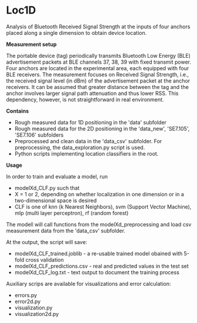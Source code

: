 # Loc1D
Analysis of Bluetooth Received Signal Strength at the inputs of four anchors placed along a single dimension to 
obtain device location.

**Measurement setup**

The portable device (tag) periodically transmits Bluetooth Low Energy (BLE) advertisement packets at BLE channels 37, 38, 39 with fixed transmit power. Four anchors are located in the experimental area, each equipped with four BLE receivers. The measurement focuses on Received Signal Strength, i.e., the received signal level (in dBm) of the advertisement packet at the anchor receivers. It can be assumed that greater distance between the tag and the anchor involves larger signal path attenuation and thus lower RSS. This dependency, however, is not straightforward in real environment.

**Contains**

* Rough measured data for 1D positioning in the 'data' subfolder
* Rough measured data for the 2D positioning in the 'data_new', 'SE7.105', 'SE7.106' subfolders
* Preprocessed and clean data in the 'data_csv' subfolder. For preprocessing, the data_exploration.py script is used.
* Python scripts implementing location classifiers in the root.

**Usage**

In order to train and evaluate a model, run
* modelXd_CLF.py
such that 
* X = 1 or 2, depending on whether localization in one dimension or in a two-dimensional space is desired
* CLF is one of knn (k Nearest Neighbors), svm (Support Vector Machine), mlp (multi layer perceptron), rf (random forest)

The modell will call functions from the modelXd_preprocessing and load csv measurement data from the 'data_csv' subfolder.

At the output, the script will save:
* modelXd_CLF_trained.joblib - a re-usable trained model obained with 5-fold cross validation
* modelXd_CLF_predictions.csv - real and predicted values in the test set
* modelXd_CLF_log.txt - text output to document the training process

Auxiliary scrips are available for visualizations and error calculation:
* errors.py
* error2d.py
* visualization.py
* visualization2d.py
